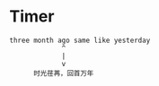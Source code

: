 # Timer

```text
three month ago same like yesterday
             ^
             |
             v
      时光荏苒，回首万年
```